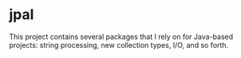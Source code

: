 # jpal
This project contains several packages that I rely on for Java-based projects: string processing, new collection types, I/O, and so forth.
